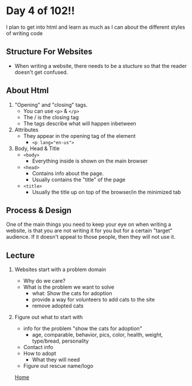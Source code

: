 # Day 4 of 102!!
<p>I plan to get into html and learn as much as I can about the different styles of writing code

## Structure For Websites
- When writing a website, there needs to be a stucture so that the reader doesn't get confused.

## About Html
1. "Opening" and "closing" tags.
    - You can use `<p>` & `</p>`
    - The / is the closing tag
    - The tags describe what will happen inbetween
1. Attributes
    - They appear in the opening tag of the element
        - `<p lang="en-us">`
1. Body, Head & Title
    - `<body>`
        - Everything inside is shown on the main browser
    - `<head>`
        - Contains info about the page.
        - Usually contains the "title" of the page
    - `<title>`
        - Usually the title up on top of the browser/in the minimized tab

## Process & Design

<p>One of the main things you need to keep your eye on when writing a website, is that you are not writing it for you but for a certain "target" audience. If it doesn't appeal to those people, then they will not use it.

## Lecture

1. Websites start with a problem domain
    - Why do we care?
    - What is the problem we want to solve
        - what: Show the cats for adoption
        - provide a way for volunteers to add cats to the site
        - remove adopted cats
1. Figure out what to start with
    - info for the problem "show the cats for adoption"
        - age, comparable, behavior, pics, color, health, weight, type/bread, personality
    - Contact info
    - How to adopt
        - What they will need
    - Figure out rescue name/logo

    [Home](README.md)